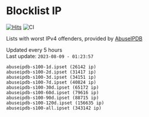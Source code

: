 # Blocklist IP

[![Hits](https://hits.seeyoufarm.com/api/count/incr/badge.svg?url=https%3A%2F%2Fgithub.com%2Fborestad%2Fblocklist-ip%2F&count_bg=%2379C83D&title_bg=%23555555&icon=&icon_color=%23E7E7E7&title=hits&edge_flat=false)](https://hits.seeyoufarm.com)  ![CI](https://img.shields.io/github/workflow/status/borestad/blocklist-ip/CI?style=flat-square)

Lists with worst IPv4 offenders, provided by [AbuseIPDB](https://www.abuseipdb.com/)

<!-- FOOTER-PLACEHOLDER -->
Updated every 5 hours<br>
Last update: `2023-08-09 - 01:23:57`
```
abuseipdb-s100-1d.ipset (26142 ip)
abuseipdb-s100-2d.ipset (31417 ip)
abuseipdb-s100-3d.ipset (34151 ip)
abuseipdb-s100-7d.ipset (40824 ip)
abuseipdb-s100-30d.ipset (65172 ip)
abuseipdb-s100-60d.ipset (79616 ip)
abuseipdb-s100-90d.ipset (88715 ip)
abuseipdb-s100-120d.ipset (156635 ip)
abuseipdb-s100-all.ipset (343142 ip)
```
